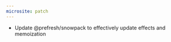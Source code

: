 ```yaml
---
microsite: patch
---
```


- Update @prefresh/snowpack to effectively update effects and memoization
